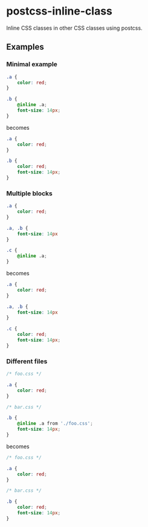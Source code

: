 # postcss-inline-class

Inline CSS classes in other CSS classes using postcss.

## Examples

### Minimal example

```css
.a {
    color: red;
}

.b {
    @inline .a;
    font-size: 14px;
}
```

becomes

```css
.a {
    color: red;
}

.b {
    color: red;
    font-size: 14px;
}
```

### Multiple blocks

```css
.a {
    color: red;
}

.a, .b {
    font-size: 14px
}

.c {
    @inline .a;
}
```

becomes

```css
.a {
    color: red;
}

.a, .b {
    font-size: 14px
}

.c {
    color: red;
    font-size: 14px;
}
```

### Different files

```css
/* foo.css */

.a {
    color: red;
}

/* bar.css */

.b {
    @inline .a from './foo.css';
    font-size: 14px;
}
```

becomes


```css
/* foo.css */

.a {
    color: red;
}

/* bar.css */

.b {
    color: red;
    font-size: 14px;
}
```
